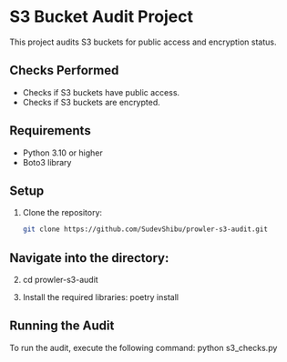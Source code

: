 # S3 Bucket Audit Project

This project audits S3 buckets for public access and encryption status.

## Checks Performed
- Checks if S3 buckets have public access.
- Checks if S3 buckets are encrypted.

## Requirements
- Python 3.10 or higher
- Boto3 library

## Setup
1. Clone the repository:
   ```bash
   git clone https://github.com/SudevShibu/prowler-s3-audit.git
## Navigate into the directory:
2. cd prowler-s3-audit
   
3. Install the required libraries:
   poetry install

  ## Running the Audit
To run the audit, execute the following command:
python s3_checks.py
